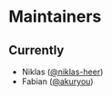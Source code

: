 # Maintainers

## Currently

- Niklas ([@niklas-heer](https://github.com/niklas-heer))
- Fabian ([@akuryou](https://github.com/akuryou))
